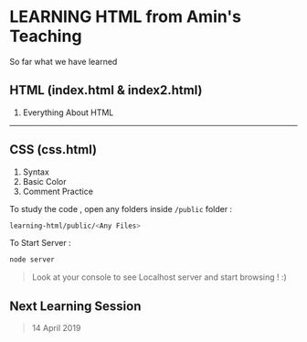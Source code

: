 # LEARNING HTML from Amin's Teaching

So far what we have learned

## HTML (index.html & index2.html)
1. Everything About HTML
---
## CSS (css.html)
1. Syntax
2. Basic Color
3. Comment Practice

To study the code , open any folders inside `/public` folder :

```bash
learning-html/public/<Any Files>
```

To Start Server :
```bash
node server
```
> Look at your console to see Localhost server and start browsing ! :)

## Next Learning Session
> 14 April 2019